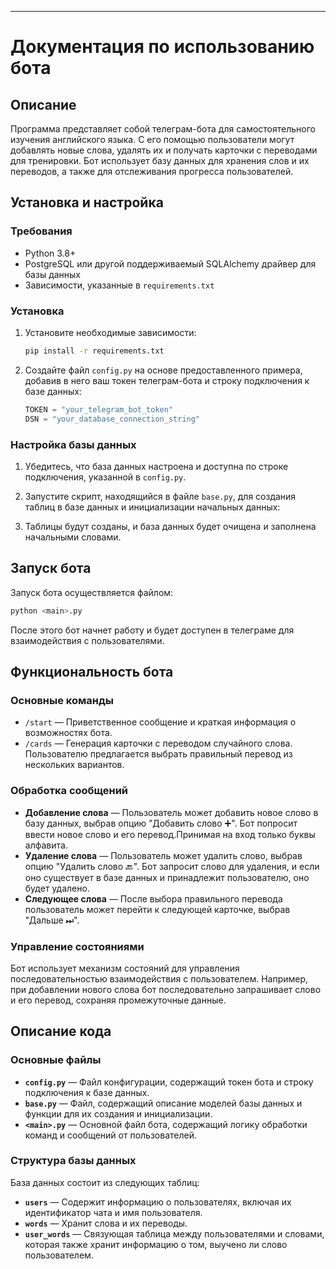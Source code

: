 

---

# Документация по использованию бота

## Описание

Программа представляет собой телеграм-бота для самостоятельного изучения английского языка. С его помощью пользователи могут добавлять новые слова, удалять их и получать карточки с переводами для тренировки. Бот использует базу данных для хранения слов и их переводов, а также для отслеживания прогресса пользователей.

## Установка и настройка

### Требования

- Python 3.8+
- PostgreSQL или другой поддерживаемый SQLAlchemy драйвер для базы данных
- Зависимости, указанные в `requirements.txt`

### Установка

1. Установите необходимые зависимости:
    ```bash
    pip install -r requirements.txt
    ```

2. Создайте файл `config.py` на основе предоставленного примера, добавив в него ваш токен телеграм-бота и строку подключения к базе данных:
    ```python
    TOKEN = "your_telegram_bot_token"
    DSN = "your_database_connection_string"
    ```

### Настройка базы данных

1. Убедитесь, что база данных настроена и доступна по строке подключения, указанной в `config.py`.

2. Запустите скрипт, находящийся в файле `base.py`, для создания таблиц в базе данных и инициализации начальных данных:

3. Таблицы будут созданы, и база данных будет очищена и заполнена начальными словами.

## Запуск бота

Запуск бота осуществляется файлом:

```bash
python <main>.py
```

После этого бот начнет работу и будет доступен в телеграме для взаимодействия с пользователями.

## Функциональность бота

### Основные команды

- `/start` — Приветственное сообщение и краткая информация о возможностях бота.
- `/cards` — Генерация карточки с переводом случайного слова. Пользователю предлагается выбрать правильный перевод из нескольких вариантов.

### Обработка сообщений

- **Добавление слова** — Пользователь может добавить новое слово в базу данных, выбрав опцию "Добавить слово ➕". Бот попросит ввести новое слово и его перевод.Принимая на вход только буквы алфавита.
- **Удаление слова** — Пользователь может удалить слово, выбрав опцию "Удалить слово 🔙". Бот запросит слово для удаления, и если оно существует в базе данных и принадлежит пользователю, оно будет удалено.
- **Следующее слова** — После выбора правильного перевода пользователь может перейти к следующей карточке, выбрав "Дальше ⏭".

### Управление состояниями

Бот использует механизм состояний для управления последовательностью взаимодействия с пользователем. Например, при добавлении нового слова бот последовательно запрашивает слово и его перевод, сохраняя промежуточные данные.

## Описание кода

### Основные файлы

- **`config.py`** — Файл конфигурации, содержащий токен бота и строку подключения к базе данных.
- **`base.py`** — Файл, содержащий описание моделей базы данных и функции для их создания и инициализации.
- **`<main>.py`** — Основной файл бота, содержащий логику обработки команд и сообщений от пользователей.

### Структура базы данных

База данных состоит из следующих таблиц:

- **`users`** — Содержит информацию о пользователях, включая их идентификатор чата и имя пользователя.
- **`words`** — Хранит слова и их переводы.
- **`user_words`** — Связующая таблица между пользователями и словами, которая также хранит информацию о том, выучено ли слово пользователем.

